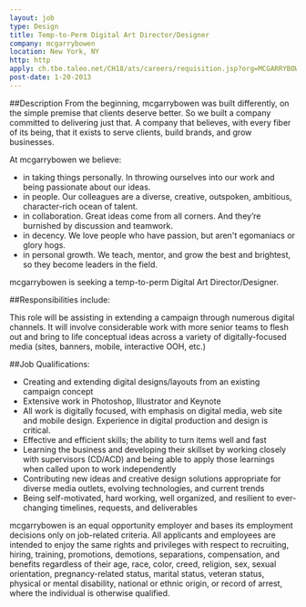 ```yaml
---
layout: job
type: Design
title: Temp-to-Perm Digital Art Director/Designer
company: mcgarrybowen
location: New York, NY
http: http
apply: ch.tbe.taleo.net/CH18/ats/careers/requisition.jsp?org=MCGARRYBOWEN2&cws=1&rid=190
post-date: 1-20-2013
--- 
```


##Description
From the beginning, mcgarrybowen was built differently, on the simple premise that clients deserve better. So we built a company committed to delivering just that. A company that believes, with every fiber of its being, that it exists to serve clients, build brands, and grow businesses.

At mcgarrybowen we believe:
* in taking things personally. In throwing ourselves into our work and being passionate about our ideas. 
* in people. Our colleagues are a diverse, creative, outspoken, ambitious, character-rich ocean of talent. 
* in collaboration. Great ideas come from all corners. And they’re burnished by discussion and teamwork.
* in decency. We love people who have passion, but aren't egomaniacs or glory hogs.
* in personal growth. We teach, mentor, and grow the best and brightest, so they become leaders in the field.

mcgarrybowen is seeking a temp-to-perm Digital Art Director/Designer.

##Responsibilities include:

This role will be assisting in extending a campaign through numerous digital channels. It will involve considerable work with more senior teams to flesh out and bring to life conceptual ideas across a variety of digitally-focused media (sites, banners, mobile, interactive OOH, etc.)

##Job Qualifications:
* Creating and extending digital designs/layouts from an existing campaign concept
* Extensive work in Photoshop, Illustrator and Keynote
* All work is digitally focused, with emphasis on digital media, web site and mobile design. Experience in digital production and design is critical.
* Effective and efficient skills; the ability to turn items well and fast
* Learning the business and developing their skillset by working closely with supervisors (CD/ACD) and being able to apply those learnings when called upon to work independently
* Contributing new ideas and creative design solutions appropriate for diverse media outlets, evolving technologies, and current trends
* Being self-motivated, hard working, well organized, and resilient to ever-changing timelines, requests, and deliverables

mcgarrybowen is an equal opportunity employer and bases its employment decisions only on job-related criteria.  All applicants and employees are intended to enjoy the same rights and privileges with respect to recruiting, hiring, training, promotions, demotions, separations, compensation, and benefits regardless of their age, race, color, creed, religion, sex, sexual orientation, pregnancy-related status, marital status, veteran status, physical or mental disability, national or ethnic origin, or record of arrest, where the individual is otherwise qualified.